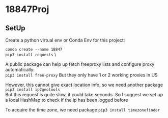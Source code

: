 # 18847Proj

## SetUp
Create a python virtual env or Conda Env for this project:

`conda create --name 18847` \
`pip3 install requests` \

A public package can help up fetch freeproxy lists and configure proxy automatically:\
`pip3 install free-proxy`
But they only have 1 or 2 working proxies in US

However, this cannot give exact location info, so we need another package
`pip3 install ip2geotools`\
But this request is quite slow, it could take seconds.
So I suggest we set up a local HashMap to check if the ip has been logged before

To acquire the time zone, we need package
`pip3 install timezonefinder`

